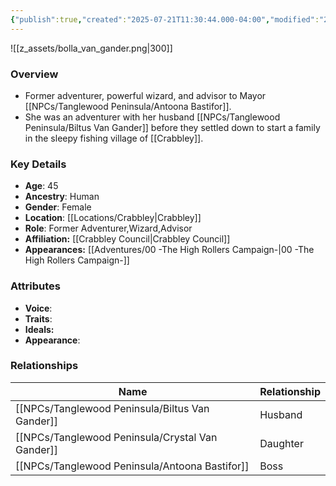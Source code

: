 ```yaml
---
{"publish":true,"created":"2025-07-21T11:30:44.000-04:00","modified":"2025-09-17T12:52:49.333-04:00","published":"2025-09-17T12:52:49.333-04:00","cssclasses":"","Age":"45","Ancestry":"Human","Gender":"Female","Location":["[[Locations/Crabbley]]"],"Role":["Former Adventurer","Wizard","Advisor"],"Affiliation":["[[Crabbley Council]]"],"Appearances":["[[00 -The High Rollers Campaign-]]"]}
---
```



![[z_assets/bolla_van_gander.png|300]]

### Overview
- Former adventurer, powerful wizard, and advisor to Mayor [[NPCs/Tanglewood Peninsula/Antoona Bastifor]].
- She was an adventurer with her husband [[NPCs/Tanglewood Peninsula/Biltus Van Gander]] before they settled down to start a family in the sleepy fishing village of [[Crabbley]].

### Key Details
- **Age**: 45
- **Ancestry**: Human
- **Gender**: Female
- **Location**: [[Locations/Crabbley\|Crabbley]]
- **Role**: Former Adventurer,Wizard,Advisor
- **Affiliation:** [[Crabbley Council\|Crabbley Council]]
- **Appearances:** [[Adventures/00 -The High Rollers Campaign-\|00 -The High Rollers Campaign-]]

### Attributes
- **Voice**: 
- **Traits**: 
- **Ideals:** 
- **Appearance**:

### Relationships

| Name                   | Relationship |
| ---------------------- | ------------ |
| [[NPCs/Tanglewood Peninsula/Biltus Van Gander]]  | Husband      |
| [[NPCs/Tanglewood Peninsula/Crystal Van Gander]] | Daughter     |
| [[NPCs/Tanglewood Peninsula/Antoona Bastifor]]   | Boss         |
